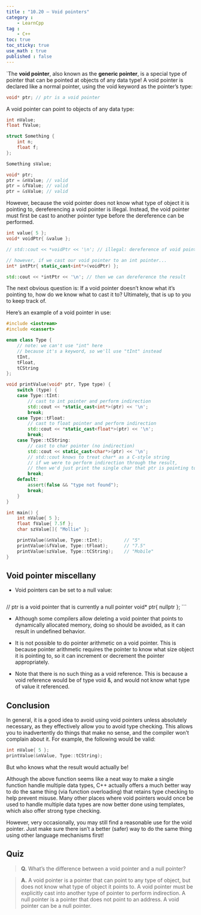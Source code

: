 ```yaml
---
title : "10.20 — Void pointers"
category :
    - LearnCpp
tag : 
    - C++
toc: true  
toc_sticky: true 
use_math : true
published : false
---
```


`The **void pointer**, also known as the **generic pointer**, is a special type of pointer that can be pointed at objects of any data type! A void pointer is declared like a normal pointer, using the void keyword as the pointer’s type:

```c++
void* ptr; // ptr is a void pointer
```

A void pointer can point to objects of any data type:

```c++
int nValue;
float fValue;

struct Something {
    int n;
    float f;
};

Something sValue;

void* ptr;
ptr = &nValue; // valid
ptr = &fValue; // valid
ptr = &sValue; // valid
```

However, because the void pointer does not know what type of object it is pointing to, dereferencing a void pointer is illegal. Instead, the void pointer must first be cast to another pointer type before the dereference can be performed.

```c++
int value{ 5 };
void* voidPtr{ &value };

// std::cout << *voidPtr << '\n'; // illegal: dereference of void pointer

// however, if we cast our void pointer to an int pointer...
int* intPtr{ static_cast<int*>(voidPtr) }; 

std::cout << *intPtr << '\n'; // then we can dereference the result
```

The next obvious question is: If a void pointer doesn’t know what it’s pointing to, how do we know what to cast it to? Ultimately, that is up to you to keep track of.

Here’s an example of a void pointer in use:

```c++
#include <iostream>
#include <cassert>

enum class Type {
    // note: we can't use "int" here
    // because it's a keyword, so we'll use "tInt" instead
    tInt, 
    tFloat,
    tCString
};

void printValue(void* ptr, Type type) {
    switch (type) {
    case Type::tInt:
        // cast to int pointer and perform indirection
        std::cout << *static_cast<int*>(ptr) << '\n'; 
        break;
    case Type::tFloat:
        // cast to float pointer and perform indirection
        std::cout << *static_cast<float*>(ptr) << '\n'; 
        break;
    case Type::tCString:
        // cast to char pointer (no indirection)
        std::cout << static_cast<char*>(ptr) << '\n'; 
        // std::cout knows to treat char* as a C-style string
        // if we were to perform indirection through the result,
        // then we'd just print the single char that ptr is pointing to
        break;
    default:
        assert(false && "type not found");
        break;
    }
}

int main() {
    int nValue{ 5 };
    float fValue{ 7.5f };
    char szValue[]{ "Mollie" };

    printValue(&nValue, Type::tInt);        // "5"
    printValue(&fValue, Type::tFloat);      // "7.5"
    printValue(szValue, Type::tCString);    // "Mobile"
}
```

## Void pointer miscellany

- Void pointers can be set to a null value:

    ```c++
// ptr is a void pointer that is currently a null pointer
void* ptr{ nullptr }; 
    ```

- Although some compilers allow deleting a void pointer that points to dynamically allocated memory, doing so should be avoided, as it can result in undefined behavior.

- It is not possible to do pointer arithmetic on a void pointer. This is because pointer arithmetic requires the pointer to know what size object it is pointing to, so it can increment or decrement the pointer appropriately.

- Note that there is no such thing as a void reference. This is because a void reference would be of type void &, and would not know what type of value it referenced.


## Conclusion

In general, it is a good idea to avoid using void pointers unless absolutely necessary, as they effectively allow you to avoid type checking. This allows you to inadvertently do things that make no sense, and the compiler won’t complain about it. For example, the following would be valid:

```c++
int nValue{ 5 };
printValue(&nValue, Type::tCString);
```

But who knows what the result would actually be!

Although the above function seems like a neat way to make a single function handle multiple data types, C++ actually offers a much better way to do the same thing (via function overloading) that retains type checking to help prevent misuse. Many other places where void pointers would once be used to handle multiple data types are now better done using templates, which also offer strong type checking.

However, very occasionally, you may still find a reasonable use for the void pointer. Just make sure there isn’t a better (safer) way to do the same thing using other language mechanisms first!


## Quiz

>**Q.** What’s the difference between a void pointer and a null pointer?

>**A.** A void pointer is a pointer that can point to any type of object, but does not know what type of object it points to. A void pointer must be explicitly cast into another type of pointer to perform indirection. A null pointer is a pointer that does not point to an address. A void pointer can be a null pointer.